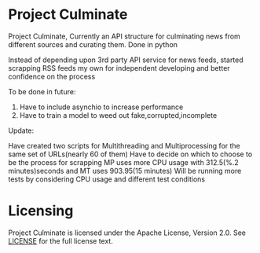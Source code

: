 Project Culminate
=========


Project Culminate,
Currently an API structure for culminating news from different sources and curating them.
Done in python

Instead of depending upon  3rd party API service for news feeds, started scrapping RSS feeds my own for independent developing and better confidence on the process


To be done in future:
1) Have to include asynchio to increase performance
2) Have to train a model to weed out fake,corrupted,incomplete


Update:

Have created two scripts for Multithreading and Multiprocessing for the same set of URLs(nearly 60 of them)
Have to decide on which to choose to be the process for scrapping
MP uses more CPU usage with 312.5(%.2 minutes)seconds and MT uses 903.95(15 minutes)
Will be running more tests by considering CPU usage and different test conditions



Licensing
=========
Project Culminate is licensed under the Apache License, Version 2.0. See
[LICENSE](https://github.com/arju88nair/projectCulminate/blob/master/LICENSE) for the full
license text.


